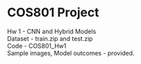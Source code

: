 # COS801 Project
Hw 1 - CNN and Hybrid Models	
Dataset - train.zip and test.zip	
Code - COS801_Hw1	
Sample images, Model outcomes - provided.	
